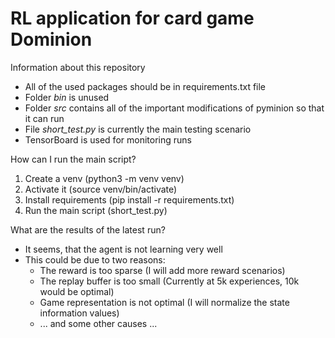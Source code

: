 # RL application for card game Dominion

Information about this repository
* All of the used packages should be in requirements.txt file
* Folder *bin* is unused
* Folder *src* contains all of the important modifications of pyminion so that it can run
* File *short_test.py* is currently the main testing scenario
* TensorBoard is used for monitoring runs

How can I run the main script?
1. Create a venv (python3 -m venv venv)
2. Activate it (source venv/bin/activate)
3. Install requirements (pip install -r requirements.txt)
4. Run the main script (short_test.py)

What are the results of the latest run?
* It seems, that the agent is not learning very well
* This could be due to two reasons:
  * The reward is too sparse (I will add more reward scenarios)
  * The replay buffer is too small (Currently at 5k experiences, 10k would be optimal)
  * Game representation is not optimal (I will normalize the state information values)
  * ... and some other causes ...
